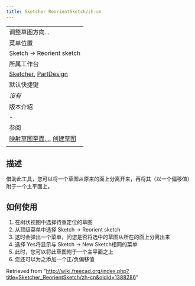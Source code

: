 ```yaml
---
title: Sketcher ReorientSketch/zh-cn
---
```

|  |
| --- |
| 调整草图方向... |
| 菜单位置 |
| Sketch → Reorient sketch |
| 所属工作台 |
| [Sketcher](/Sketcher_Workbench/zh-cn "Sketcher Workbench/zh-cn"), [PartDesign](/PartDesign_Workbench/zh-cn "PartDesign Workbench/zh-cn") |
| 默认快捷键 |
| *沒有* |
| 版本介紹 |
| - |
| 参阅 |
| [映射草图至面...](/Sketcher_MapSketch/zh-cn "Sketcher MapSketch/zh-cn"), [创建草图](/Sketcher_NewSketch/zh-cn "Sketcher NewSketch/zh-cn") |
|  |

## 描述

借助此工具，您可以将一个草图从原来的面上分离开来，再将其（以一个偏移值）附于一个主平面上。

## 如何使用

1. 在树状视图中选择待重定位的草图
2. 从顶级菜单中选择 Sketch →  Reorient sketch
3. 这时会弹出一个菜单，问您是否将选中的草图从所在的面上分离出来
4. 选择 Yes将显示与 Sketch →  New Sketch相同的菜单
5. 此时，您可以将此草图附于一个主平面之上
6. 您还可以为之添加一个正/负偏移值

Retrieved from "<http://wiki.freecad.org/index.php?title=Sketcher_ReorientSketch/zh-cn&oldid=1388286>"